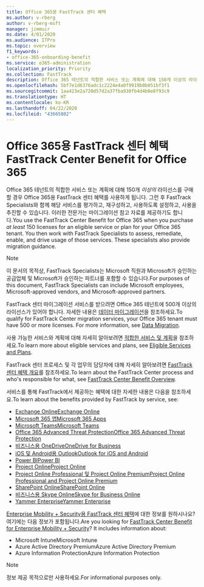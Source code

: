 ```yaml
---
title: Office 365용 FastTrack 센터 혜택
ms.author: v-rberg
author: v-rberg-msft
manager: jimmuir
ms.date: 4/01/2020
ms.audience: ITPro
ms.topic: overview
f1_keywords:
- office-365-onboarding-benefit
ms.service: o365-administration
localization_priority: Priority
ms.collection: FastTrack
description: Office 365 테넌트의 적합한 서비스 또는 계획에 대해 150개 이상의 라이선스를 구매할 경우 Office 365용 FastTrack 센터 혜택를 사용하게 됩니다. 그런 후 FastTrack Specialists와 함께 해당 서비스를 평가하고, 재구성하고, 사용하도록 설정하고, 사용을 추진할 수 있습니다. 이러한 전문가는 마이그레이션 참고 자료를 제공하기도 합니다.
ms.openlocfilehash: 5bf7e1d6376adc1c2224e4a0f9919b0b051bf3f1
ms.sourcegitcommit: 1aa423e2a720d57d2a37fba930fb4d4b0e8f93c9
ms.translationtype: HT
ms.contentlocale: ko-KR
ms.lasthandoff: 04/22/2020
ms.locfileid: "43665802"
---
```

# <a name="fasttrack-center-benefit-for-office-365"></a><span data-ttu-id="9b33c-105">Office 365용 FastTrack 센터 혜택</span><span class="sxs-lookup"><span data-stu-id="9b33c-105">FastTrack Center Benefit for Office 365</span></span>

<span data-ttu-id="9b33c-p102">Office 365 테넌트의 적합한 서비스 또는 계획에 대해 150개 *이상의* 라이선스를 구매할 경우 Office 365용 FastTrack 센터 혜택를 사용하게 됩니다. 그런 후 FastTrack Specialists와 함께 해당 서비스를 평가하고, 재구성하고, 사용하도록 설정하고, 사용을 추진할 수 있습니다. 이러한 전문가는 마이그레이션 참고 자료를 제공하기도 합니다.</span><span class="sxs-lookup"><span data-stu-id="9b33c-p102">You use the FastTrack Center Benefit for Office 365 when you purchase  *at least*  150 licenses for an eligible service or plan for your Office 365 tenant. You then work with FastTrack Specialists to assess, remediate, enable, and drive usage of those services. These specialists also provide migration guidance.</span></span> 
  
> [!NOTE]
> <span data-ttu-id="9b33c-109">이 문서의 목적상, FastTrack Specialists는 Microsoft 직원과 Microsoft가 승인하는 공급업체 및 Microsoft가 승인하는 파트너를 포함할 수 있습니다.</span><span class="sxs-lookup"><span data-stu-id="9b33c-109">For purposes of this document, FastTrack Specialists can include Microsoft employees, Microsoft-approved vendors, and Microsoft-approved partners.</span></span> 
  
<span data-ttu-id="9b33c-p103">FastTrack 센터 마이그레이션 서비스를 받으려면 Office 365 테넌트에 500개 이상의 라이선스가 있어야 합니다. 자세한 내용은 [데이터 마이그레이션](O365-data-migration.md)을 참조하세요.</span><span class="sxs-lookup"><span data-stu-id="9b33c-p103">To qualify for FastTrack Center migration services, your Office 365 tenant must have 500 or more licenses. For more information, see [Data Migration](O365-data-migration.md).</span></span>
  
<span data-ttu-id="9b33c-112">사용 가능한 서비스와 계획에 대해 자세히 알아보려면 [적합한 서비스 및 계획](M365-eligible-services-and-plans.md)을 참조하세요.</span><span class="sxs-lookup"><span data-stu-id="9b33c-112">To learn more about eligible services and plans, see [Eligible Services and Plans](M365-eligible-services-and-plans.md).</span></span>
  
<span data-ttu-id="9b33c-113">FastTrack 센터 프로세스 및 각 업무의 담당자에 대해 자세히 알아보려면 [FastTrack 센터 혜택 개요](O365-fasttrack-benefit-overview.md)를 참조하세요.</span><span class="sxs-lookup"><span data-stu-id="9b33c-113">To learn about the FastTrack Center process and who's responsible for what, see [FastTrack Center Benefit Overview](O365-fasttrack-benefit-overview.md).</span></span>

<span data-ttu-id="9b33c-114">서비스를 통해 FastTrack에서 제공하는 혜택에 대한 자세한 내용은 다음을 참조하세요.</span><span class="sxs-lookup"><span data-stu-id="9b33c-114">To learn about the benefits provided by FastTrack by service, see:</span></span>

- [<span data-ttu-id="9b33c-115">Exchange Online</span><span class="sxs-lookup"><span data-stu-id="9b33c-115">Exchange Online</span></span>](O365-fasttrack-responsibilities.md#exchange-online)
- [<span data-ttu-id="9b33c-116">Microsoft 365 앱</span><span class="sxs-lookup"><span data-stu-id="9b33c-116">Microsoft 365 Apps</span></span>](O365-fasttrack-responsibilities.md#microsoft-365-apps)
- [<span data-ttu-id="9b33c-117">Microsoft Teams</span><span class="sxs-lookup"><span data-stu-id="9b33c-117">Microsoft Teams</span></span>](O365-fasttrack-responsibilities.md#microsoft-teams)
- [<span data-ttu-id="9b33c-118">Office 365 Advanced Threat Protection</span><span class="sxs-lookup"><span data-stu-id="9b33c-118">Office 365 Advanced Threat Protection</span></span>](O365-fasttrack-responsibilities.md#office-365-advanced-threat-protection)
- [<span data-ttu-id="9b33c-119">비즈니스용 OneDrive</span><span class="sxs-lookup"><span data-stu-id="9b33c-119">OneDrive for Business</span></span>](O365-fasttrack-responsibilities.md#onedrive-for-business)
- [<span data-ttu-id="9b33c-120">iOS 및 Android용 Outlook</span><span class="sxs-lookup"><span data-stu-id="9b33c-120">Outlook for iOS and Android</span></span>](O365-fasttrack-responsibilities.md#outlook-for-ios-and-android)
- [<span data-ttu-id="9b33c-121">Power BI</span><span class="sxs-lookup"><span data-stu-id="9b33c-121">Power BI</span></span>](O365-fasttrack-responsibilities.md#power-bi)
- [<span data-ttu-id="9b33c-122">Project Online</span><span class="sxs-lookup"><span data-stu-id="9b33c-122">Project Online</span></span>](O365-fasttrack-responsibilities.md#project-online)
- [<span data-ttu-id="9b33c-123">Project Online Professional 및 Project Online Premium</span><span class="sxs-lookup"><span data-stu-id="9b33c-123">Project Online Professional and Project Online Premium</span></span>](O365-fasttrack-responsibilities.md#project-online-professional-and-project-online-premium)
- [<span data-ttu-id="9b33c-124">SharePoint Online</span><span class="sxs-lookup"><span data-stu-id="9b33c-124">SharePoint Online</span></span>](O365-fasttrack-responsibilities.md#sharepoint-online)
- [<span data-ttu-id="9b33c-125">비즈니스용 Skype Online</span><span class="sxs-lookup"><span data-stu-id="9b33c-125">Skype for Business Online</span></span>](O365-fasttrack-responsibilities.md#skype-for-business-online)
- [<span data-ttu-id="9b33c-126">Yammer Enterprise</span><span class="sxs-lookup"><span data-stu-id="9b33c-126">Yammer Enterprise</span></span>](O365-fasttrack-responsibilities.md#yammer-enterprise)
  
<span data-ttu-id="9b33c-p104">[Enterprise Mobility + Security용 FastTrack 센터 혜택](EMS-fasttrack-benefit-for-EMS.md)에 대한 정보를 원하시나요? 여기에는 다음 정보가 포함됩니다.</span><span class="sxs-lookup"><span data-stu-id="9b33c-p104">Are you looking for [FastTrack Center Benefit for Enterprise Mobility + Security](EMS-fasttrack-benefit-for-EMS.md)? It includes information about:</span></span>
  
- <span data-ttu-id="9b33c-129">Microsoft Intune</span><span class="sxs-lookup"><span data-stu-id="9b33c-129">Microsoft Intune</span></span>
- <span data-ttu-id="9b33c-130">Azure Active Directory Premium</span><span class="sxs-lookup"><span data-stu-id="9b33c-130">Azure Active Directory Premium</span></span> 
- <span data-ttu-id="9b33c-131">Azure Information Protection</span><span class="sxs-lookup"><span data-stu-id="9b33c-131">Azure Information Protection</span></span>
    
> [!NOTE]
> <span data-ttu-id="9b33c-132">정보 제공 목적으로만 사용하세요.</span><span class="sxs-lookup"><span data-stu-id="9b33c-132">For informational purposes only.</span></span> 


